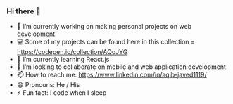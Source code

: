 ### Hi there 👋

<!--
**aqib-javed1119/aqib-javed1119** is a ✨ _special_ ✨ repository because its `README.md` (this file) appears on your GitHub profile.

Here are some ideas to get you started:

- 🔭 I’m currently working on ...
- 🌱 I’m currently learning ...
- 👯 I’m looking to collaborate on ...
- 🤔 I’m looking for help with ...
- 💬 Ask me about ...
- 📫 How to reach me: ...
- 😄 Pronouns: ...
- ⚡ Fun fact: ...
-->

- 🔭 I’m currently working on making personal projects on web development. 
- 💻 Some of my projects can be found here in this collection = https://codepen.io/collection/AQoJYG
- 🌱 I’m currently learning React.js
- 👯 I’m looking to collaborate on mobile and web application development
- 📫 How to reach me: https://www.linkedin.com/in/aqib-javed1119/
- 😄 Pronouns: He / His
- ⚡ Fun fact: I code when I sleep
